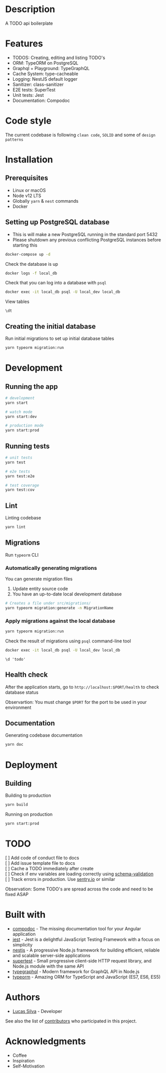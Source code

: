 # Description

A TODO api boilerplate

# Features

- TODOS: Creating, editing and listing TODO's
- ORM: TypeORM on PostgreSQL
- Graphql + Playground: TypeGraphQL
- Cache System: type-cacheable
- Logging: NestJS default logger
- Sanitizer: class-sanitizer
- E2E tests: SuperTest
- Unit tests: Jest
- Documentation: Compodoc

# Code style

The current codebase is following `clean code`, `SOLID` and some of
`design patterns`

# Installation

## Prerequisites

- Linux or macOS
- Node v12 LTS
- Globally `yarn` & `nest` commands
- Docker

## Setting up PostgreSQL database

- This is will make a new PostgreSQL running in the standard port 5432
- Please shutdown any previous conflicting PostgreSQL instances before starting
  this

```bash
docker-compose up -d
```

Check the database is up

```bash
docker logs -f local_db
```

Check that you can log into a database with `psql`

```bash
docker exec -it local_db psql -U local_dev local_db
```

View tables

```psql
\dt
```

## Creating the initial database

Run initial migrations to set up initial database tables

```bash
yarn typeorm migration:run
```

# Development

## Running the app

```bash
# development
yarn start

# watch mode
yarn start:dev

# production mode
yarn start:prod
```

## Running tests

```bash
# unit tests
yarn test

# e2e tests
yarn test:e2e

# test coverage
yarn test:cov
```

## Lint

Linting codebase

```bash
yarn lint
```

## Migrations

Run `typeorm` CLI

### Automatically generating migrations

You can generate migration files

1. Update entity source code
2. You have an up-to-date local development database

```bash
# Creates a file under src/migrations/
yarn typeorm migration:generate -n MigrationName
```

### Apply migrations against the local database

```bash
yarn typeorm migration:run
```

Check the result of migrations using `psql` command-line tool

```bash
docker exec -it local_db psql -U local_dev local_db
```

```psql
\d 'todo'
```

## Health check

After the application starts, go to `http://localhost:$PORT/health` to check
database status

Observartion: You must change `$PORT` for the port to be used in your
environment

## Documentation

Generating codebase documentation

```bash
yarn doc
```

# Deployment

## Building

Building to production

```bash
yarn build
```

Running on production

```bash
yarn start:prod
```

# TODO

[ ] Add code of conduct file to docs  
[ ] Add issue template file to docs  
[ ] Cache a TODO immediately after create  
[ ] Check if env variables are loading correctly using
[schema-validation](https://docs.nestjs.com/techniques/configuration#schema-validation)  
[ ] Track errors in production. Use [sentry.io](https://sentry.io) or similar

Observation: Some TODO's are spread across the code and need to be fixed ASAP

# Built with

- [compodoc](https://compodoc.app) - The missing documentation tool for your
  Angular application
- [jest](https://jestjs.io) - Jest is a delightful JavaScript Testing Framework with a focus on simplicity
- [nestjs](https://nestjs.com) - A progressive Node.js framework for building
  efficient, reliable and scalable server-side applications
- [supertest](https://visionmedia.github.io/superagent) - Small progressive
  client-side HTTP request library, and Node.js module with the same API
- [typegraphql](https://typegraphql.com) - Modern framework for GraphQL API in
  Node.js
- [typeorm](https://typeorm.io) - Amazing ORM for TypeScript and JavaScript
  (ES7, ES6, ES5)

# Authors

- [Lucas Silva](https://github.com/luqezman) - Developer

See also the list of
[contributors](https://github.com/luqezman/todo-graphql-nestjs/contributors) who
participated in this project.

# Acknowledgments

- Coffee
- Inspiration
- Self-Motivation
